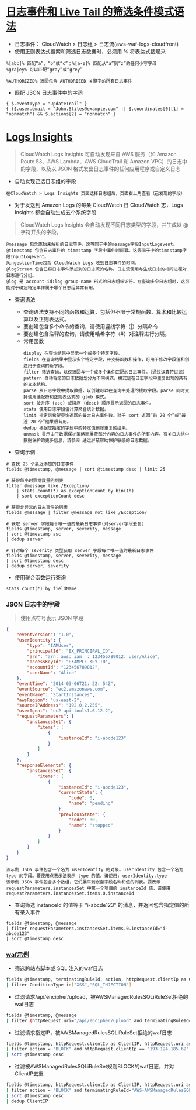 # [日志事件和 Live Tail 的筛选条件模式语法](https://docs.aws.amazon.com/zh_cn/AmazonCloudWatch/latest/logs/FilterAndPatternSyntax.html)
* 日志事件： CloudWatch > 日志组 > 日志流(aws-waf-logs-cloudfront)
* 使用正则表达式搜索和筛选日志数据时，必须用 % 将表达式括起来
```
%[abc]% 匹配“a”、“b”或“c”；%[a-z]% 匹配从“a”到“z”的任何小写字母
%gra|ey% 可以匹配“gray”或“grey”

%AUTHORIZED% 返回包含 AUTHORIZED 关键字的所有日志事件
```
* 匹配 JSON 日志事件中的字词
```
{ $.eventType = "UpdateTrail" }                               
{ ($.user.email = "John.Stiles@example.com" || $.coordinates[0][1] = "nonmatch") && $.actions[2] = "nonmatch" }                            
```


# [Logs Insights](https://docs.aws.amazon.com/AmazonCloudWatch/latest/logs/AnalyzingLogData.html)
>CloudWatch Logs Insights 可自动发现来自 AWS 服务（如 Amazon Route 53、AWS Lambda、AWS CloudTrail 和 Amazon VPC）的日志中的字段，以及以 JSON 格式发出日志事件的任何应用程序或自定义日志
* 自动发现己选日志组的字段
```
在CloudWatch > Logs Insights 页面选择日志组后，页面右上角查看（己发现的字段）
```

* 对于发送到 Amazon Logs 的每条 CloudWatch 日 CloudWatch 志，Logs Insights 都会自动生成五个系统字段
>CloudWatch Logs Insights 会自动发现不同日志类型的字段，并生成以 @ 字符开头的字段。
```
@message 包含原始未解析的日志事件。这等同于中的message字段InputLogevent。
@timestamp 包含日志事件的 timestamp 字段中事件时间戳。这等同于中的timestamp字段InputLogevent。
@ingestionTime包含 CloudWatch Logs 收到日志事件的时间。
@logStream 包含已将日志事件添加到的日志流的名称。日志流使用与生成日志的相同进程对日志进行分组。
@log 是 account-id:log-group-name 形式的日志组标识符。在查询多个日志组时，这可能对于确定特定事件属于哪个日志组非常有用。
```

* [查询语法](https://docs.aws.amazon.com/zh_cn/AmazonCloudWatch/latest/logs/CWL_QuerySyntax.html)
  - 查询语法支持不同的函数和运算，包括但不限于常规函数、算术和比较运算以及正则表达式。
  - 要创建包含多个命令的查询，请使用竖线字符（|）分隔命令
  - 要创建包含注释的查询，请使用哈希字符（#）对注释进行分隔。
  
  * 常用函数
    ```
    display 在查询结果中显示一个或多个特定字段。
    fields 在查询结果中显示多个特定字段，并支持函数和操作，可用于修改字段值和创建用于查询的新字段。
    filter 筛选查询，以仅返回与一个或多个条件匹配的日志事件。（通过运算符过滤）
    pattern 自动将您的日志数据划分为不同模式。模式是在日志字段中重复出现的共有的文本结构。
    parse 从日志字段中提取数据，以创建可以在查询中处理的提取字段。parse 同时支持使用通配符和正则表达式的 glob 模式。
    sort 按升序 (asc) 或降序 (desc) 顺序显示返回的日志事件。
    stats 使用日志字段值计算聚合统计数据。
    limit 指定您希望查询返回的最大日志事件数。对于 sort 返回“前 20 个”或“最近 20 个”结果很有用。
    dedup 根据您指定的字段中的特定值删除重复的结果。
    unmask 显示由于数据保护策略而屏蔽部分内容的日志事件的所有内容。有关日志组中数据保护的更多信息，请参阅 通过屏蔽帮助保护敏感的日志数据。
    ```
* 查询示例
```
# 查找 25 个最近添加的日志事件
fields @timestamp, @message | sort @timestamp desc | limit 25

# 获取每小时异常数量的列表
filter @message like /Exception/ 
    | stats count(*) as exceptionCount by bin(1h)
    | sort exceptionCount desc

# 获取非异常的日志事件的列表
fields @message | filter @message not like /Exception/

# 获取 server 字段每个唯一值的最新日志事件(对server字段去复)
fields @timestamp, server, severity, message 
| sort @timestamp asc 
| dedup server

# 针对每个 severity 类型获取 server 字段每个唯一值的最新日志事件
fields @timestamp, server, severity, message 
| sort @timestamp desc 
| dedup server, severity
```

* 使用聚合函数运行查询
```
stats count(*) by fieldName
```

### JSON 日志中的字段
>使用点符号表示 JSON 字段
```json
{
    "eventVersion": "1.0",
    "userIdentity": {
        "type": "IAMUser",
        "principalId": "EX_PRINCIPAL_ID",
        "arn": "arn: aws: iam: : 123456789012: user/Alice",
        "accessKeyId": "EXAMPLE_KEY_ID",
        "accountId": "123456789012",
        "userName": "Alice"
    },
    "eventTime": "2014-03-06T21: 22: 54Z",
    "eventSource": "ec2.amazonaws.com",
    "eventName": "StartInstances",
    "awsRegion": "us-east-2",
    "sourceIPAddress": "192.0.2.255",
    "userAgent": "ec2-api-tools1.6.12.2",
    "requestParameters": {
        "instancesSet": {
            "items": [
                {
                    "instanceId": "i-abcde123"
                }
            ]
        }
    },
    "responseElements": {
        "instancesSet": {
            "items": [
                {
                    "instanceId": "i-abcde123",
                    "currentState": {
                        "code": 0,
                        "name": "pending"
                    },
                    "previousState": {
                        "code": 80,
                        "name": "stopped"
                    }
                }
            ]
        }
    }
}
```
```
该示例 JSON 事件包含一个名为 userIdentity 的对象。userIdentity 包含一个名为 type 的字段。要使用点表示法表示 type 的值，请使用: userIdentity.type
该示例 JSON 事件包含多个数组，它们展平到嵌套字段名称和值的列表。要表示 requestParameters.instancesSet 中第一个项目的 instanceId 值，请使用 requestParameters.instancesSet.items.0.instanceId
```
* 查询筛选 instanceId 的值等于 "i-abcde123" 的消息，并返回包含指定值的所有录入事件
```
fields @timestamp, @message
| filter requestParameters.instancesSet.items.0.instanceId="i-abcde123"
| sort @timestamp desc
```


### [waf示例](https://repost.aws/zh-Hans/knowledge-center/waf-analyze-logs-stored-cloudwatch-s3)
* 筛选跨站点脚本或 SQL 注入的waf日志
```sh
fields @timestamp, terminatingRuleId, action, httpRequest.clientIp as ClientIP, httpRequest.country as Country, terminatingRuleMatchDetails.0.conditionType as ConditionType, terminatingRuleMatchDetails.0.location as Location, terminatingRuleMatchDetails.0.matchedData.0 as MatchedData
| filter ConditionType in["XSS","SQL_INJECTION"]
```

* 过滤请求/api/encipher/upload，被AWSManagedRulesSQLiRuleSet拒绝的waf日志
```sh
fields @timestamp, @message
| filter (httpRequest.uri="/api/encipher/upload" and terminatingRuleId="AWS-AWSManagedRulesSQLiRuleSet" and action="BLOCK")
```
* 过滤请求指定IP，被AWSManagedRulesSQLiRuleSet拒绝的waf日志
```sh
fields @timestamp, httpRequest.clientIp as ClientIP, httpRequest.uri as URI, terminatingRuleId as rule
| filter action = "BLOCK" and httpRequest.clientIp == "193.124.185.62"
| sort @timestamp desc
```
* 过滤被AWSManagedRulesSQLiRuleSet规则BLOCK的waf日志，并对ClientIP去重
```sh
fields @timestamp, httpRequest.clientIp as ClientIP, httpRequest.uri as URI, terminatingRuleId as rule
| filter action = "BLOCK" and terminatingRuleId="AWS-AWSManagedRulesSQLiRuleSet"
| sort @timestamp desc
| dedup ClientIP
```